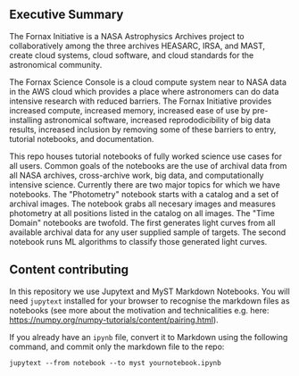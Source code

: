## Executive Summary
The Fornax Initiative is a NASA Astrophysics Archives project to collaboratively among the three archives HEASARC, IRSA, and MAST, create cloud systems, cloud software, and cloud standards for the astronomical community.

The Fornax Science Console is a cloud compute system near to NASA data in the AWS cloud which provides a place where astronomers can do data intensive research with reduced barriers. The Fornax Initiative provides increased compute, increased memory, increased ease of use by pre-installing astronomical software, increased reprododicibility of big data results, increased inclusion by removing some of these barriers to entry, tutorial notebooks, and documentation.  

This repo houses tutorial notebooks of fully worked science use cases for all users.  Common goals of the notebooks are the use of archival data from all NASA archives, cross-archive work, big data, and computationally intensive science. Currently there are two major topics for which we have notebooks.  The "Photometry" notebook starts with a catalog and a set of archival images.  The notebook grabs all necesary images and measures photometry at all positions listed in the catalog on all images.  The "Time Domain" notebooks are twofold.  The first generates light curves from all available archival data for any user supplied sample of targets.  The second notebook runs ML algorithms to classify those generated light curves. 

## Content contributing

In this repository we use Jupytext and MyST Markdown Notebooks. You will need ``jupytext`` installed
for your browser to recognise the markdown files as notebooks (see more about the motivation and
technicalities e.g. here: https://numpy.org/numpy-tutorials/content/pairing.html).

If you already have an ``ipynb`` file, convert it to Markdown using the following command, and commit
only the markdown file to the repo:

```
jupytext --from notebook --to myst yournotebook.ipynb
```
